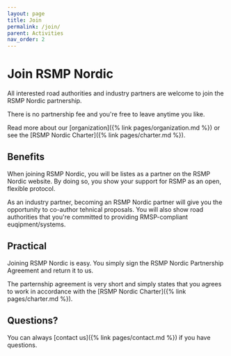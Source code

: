 ```yaml
---
layout: page
title: Join
permalink: /join/
parent: Activities
nav_order: 2
---
```


# Join RSMP Nordic
All interested road authorities and industry partners are welcome to join the RSMP Nordic partnership.

There is no partnership fee and you're free to leave anytime you like.

Read more about our [organization]({% link pages/organization.md %}) or see the [RSMP Nordic Charter]({% link pages/charter.md %}).

## Benefits
When joining RSMP Nordic, you will be listes as a partner on the RSMP Nordic website. By doing so, you show your support for RSMP as an open, flexible protocol.

As an industry partner, becoming an RSMP Nordic partner will give you the opportunity to co-author tehnical proposals. You will also show road authorities that you're committed to providing RMSP-compliant euqipment/systems.

## Practical
Joining RSMP Nordic is easy. You simply sign the RSMP Nordic Partnership Agreement and return it to us.

The parternship agreement is very short and  simply states that you agrees to work in accordance with the [RSMP Nordic Charter]({% link pages/charter.md %}).

## Questions?
You can always [contact us]({% link pages/contact.md %}) if you have questions.


